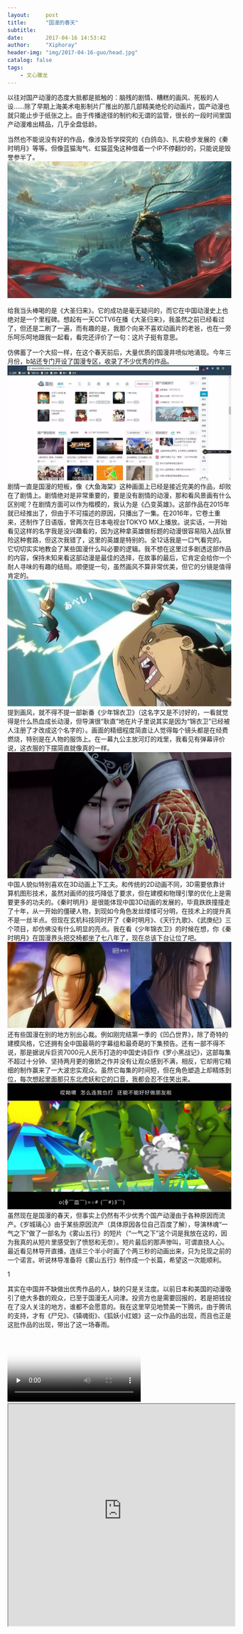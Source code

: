```yaml
---
layout:     post
title:      "国漫的春天"
subtitle:   
date:       2017-04-16 14:53:42
author:     "Xiphoray"
header-img: "img/2017-04-16-guo/head.jpg"
catalog: false
tags:     
    - 文心雕龙
---
```




以往对国产动漫的态度大抵都是抵触的：脑残的剧情、糟糕的画风、死板的人设……除了早期上海美术电影制片厂推出的那几部精美绝伦的动画片，国产动漫也就只能止步于纸张之上。由于传播途径的制约和无谓的监管，很长的一段时间里国产动漫难出精品，几乎全盘低龄。

当然也不能说没有好的作品，像涉及哲学探究的《白鸽岛》、扎实稳步发展的《秦时明月》等等。但像蓝猫淘气、虹猫蓝兔这种借着一个IP不停翻炒的，只能说是毁誉参半了。
![img](/img/2017-04-16-guo/1.jpg)

给我当头棒喝的是《大圣归来》。它的成功是毫无疑问的，而它在中国动漫史上也绝对是一个里程碑。想起有一天CCTV6在播《大圣归来》，我虽然之前已经看过了，但还是二刷了一遍，而有趣的是，我那个向来不喜欢动画片的老爸，也在一旁乐呵乐呵地跟我一起看，看完还评价了一句：这片子挺有意思。

仿佛蓄了一个大招一样，在这个春天前后，大量优质的国漫井喷似地涌现。今年三月份，b站还专门开设了国漫专区，收录了不少优秀的作品。
![img](/img/2017-04-16-guo/2.jpg)
剧情一直是国漫的短板，像《大鱼海棠》这种画面上已经是接近完美的作品，却败在了剧情上。剧情绝对是非常重要的，要是没有剧情的动漫，那和看风景画有什么区别呢？在剧情方面可以作为楷模的，我认为是《凸变英雄》。这部作品在2015年就已经推出了，但由于不可描述的原因，只播出了一集。在2016年，它卷土重来，还制作了日语版，曾两次在日本电视台TOKYO MX上播放。说实话，一开始看见这样的名字我是没兴趣看的，因为这种拿英雄做标题的动漫很容易陷入战队冒险这种套路，但这次我错了，这里的英雄是特别的。全12话我是一口气看完的。它切切实实地教会了某些国漫什么叫必要的逻辑。我不想在这里过多剧透这部作品的内容，保持未知来看这部动漫是最佳的选择，在故事的最后，它肯定会给你一个耐人寻味的有趣的结局。顺便提一句，虽然画风不算非常优美，但它的分镜是值得肯定的。
![img](/img/2017-04-16-guo/3.jpg)
提到画风，就不得不提一部新番《少年锦衣卫》（这名字又是不讨好的，一看就觉得是什么热血成长动漫，但导演很“耿直”地在片子里说其实是因为“锦衣卫”已经被人注册了才改成这个名字的）。画面的精细程度简直让人觉得每个镜头都是在经费燃烧，特别是在人物的服饰上。在一幕九公主放河灯的戏里，我看见有弹幕评价说，这衣服的下摆简直就像真的一样。
![img](/img/2017-04-16-guo/4.jpg)
中国人貌似特别喜欢在3D动画上下工夫。和传统的2D动画不同，3D需要依靠计算机图形技术，虽然对画师的技巧降低了要求，但在建模和物理引擎的优化上是需要更多的功夫的。《秦时明月》是很能体现中国3D动画的发展的，毕竟跌跌撞撞走了十年，从一开始的僵硬人物，到现如今角色发丝缕缕可分明，在技术上的提升真不是一丝半点。但现在玄机科技同时开了《秦时明月》、《天行九歌》、《武庚纪》三个项目，却仿佛没有什么明显的亮点。我在看《少年锦衣卫》的时候在想，你《秦时明月》在国漫界头把交椅都坐了七八年了，现在总该下台让位了吧。
![img](/img/2017-04-16-guo/5.jpg)
还有些国漫在别的地方别出心裁。例如刚完结第一季的《凹凸世界》，除了奇特的建模风格，它还拥有全中国最萌的字幕组和最奇葩的下集预告。还有一部不得不说，那是据说斥巨资7000元人民币打造的中国史诗巨作《罗小黑战记》，这部每集不超过十分钟、坚持两月更的傲娇之作并没有让观众感到不满，相反，它却用它精细的制作赢来了一大波忠实观众。虽然它每集的时间短，但在角色塑造上却精炼到位，每次想起里面那只东北虎妖和它的口音，我都会忍不住笑出来。
![img](/img/2017-04-16-guo/6.jpg)
虽然现在是国漫的春天，但事实上仍然有不少优秀个国产动漫由于各种原因而流产。《岁城璃心》由于某些原因流产（具体原因各位自己百度了解），导演林魂“一气之下”做了一部名为《雾山五行》的短片（“一气之下”这个词是我放在这的，因为我真的从短片里感受到了愤怒和无奈）。短片最后的那声惨叫，可谓直挠人心。最近看见林导开直播，连续三个半小时画了个两三秒的动画出来，只为兑现之前的一个诺言。听说林导准备将《雾山五行》制作成一个长篇，希望这一次能顺利。

1 

其实在中国并不缺做出优秀作品的人，缺的只是关注度。以前日本和美国的动漫吸引了绝大多数的观众，已至于国漫无人问津。投资方也是需要回报的，若是把钱投在了没人关注的地方，谁都不会愿意的。我在这里罕见地赞美一下腾讯，由于腾讯的支持，才有《尸兄》、《镇魂街》、《狐妖小红娘》这一众作品的出现，而且也正是这批作品的出现，带出了这一场春雨。

<video id="video" controls="" preload="none" poster="http://media.w3.org/2010/05/sintel/poster.png">
      <source id="mp4" src="http://ugcyd.qq.com/flv/103/194/f0379ln8jx5.p712.1.mp4?sdtfrom=v1001&type=mp4&vkey=DD2AB12C3EAC4DEC5B384508EB042674E66D786E264FE6FA60D51414A12949474B9A00856449DF2AD215D26025DF622A59C11FAA1268367ED1FF9B3D098517DFE7AE06981E9BBC9B7743FA3EAD3816FC72645710E883EEB12EFA46F3A781541183D9B195A2F1BAB214DA81DBBC7B50D8&platform=11&br=59&fmt=hd&sp=0&charge=0&vip=0&guid=5A9116DFF64BF28FB47A17" type="video/mp4">
     <p>Your user agent does not support the HTML5 Video element.</p>
    </video>
<iframe height=498 width=510 src="http://112.25.79.11/videos/other/20170601/9f/8d/c0809bed9e79dd3007737ff4d17ce6e4.f4v">

刚刚看新闻说《大护法》定当在七月份，而且明确说明“建议13岁以上观看”。要知道，这可是一部在预告片里“脑浆”四迸的片子，可以说是中国动漫界的昆汀。这样的暴力美学或许又将给国产动漫带来另一番景象吧。

<iframe height=498 width=510 src="http://183.213.26.98/251/42/30/letv-gug/17/ver_00_22-1096469954-avc-608631-aac-64399-15000-1287267-7cc2fcb6503a7f3d648efb127f0c4a91-1492069822609.mp4?crypt=82aa7f2e131400&b=1314&nlh=4096&nlt=60&bf=8000&p2p=1&video_type=mp4&termid=1&tss=no&platid=100&splatid=10000&its=0&qos=5&fcheck=0&amltag=1&mltag=1&proxy=2025866218,2025866222,467476745&uid=3670873736.rp&keyitem=GOw_33YJAAbXYE-cnQwpfLlv_b2zAkYctFVqe5bsXQpaGNn3T1-vhw..&ntm=1527937800&nkey=1ad16d7ef683570f52a5c0e3d0e56918&nkey2=9fbe647606de4eb1548c9b22fe7f6cee&geo=CN-10-0-4&gugtype=1&mmsid=64157691&type=pc_gaoqing_mp4&ch=baidu_yugao&playid=0&pay=0&ostype=windows&hwtype=un&uidx=0&errc=0&gn=336&ndtype=0&vrtmcd=108&buss=1&cips=218.205.22.136">

嗯，希望不需要云盘见。

---------

什么？

《人民的名义》？

没看，下一个。

----------

